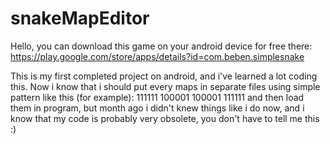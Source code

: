 # snakeMapEditor

Hello, you can download this game on your android device for free there: https://play.google.com/store/apps/details?id=com.beben.simplesnake

This is my first completed project on android, and i've learned a lot coding this. Now i know that i should put every maps in separate files using simple pattern like this (for example):
111111
100001
100001
111111
and then load them in program, but month ago i didn't knew things like i do now, and i know that my code is probably very obsolete, you don't have to tell me this :)
